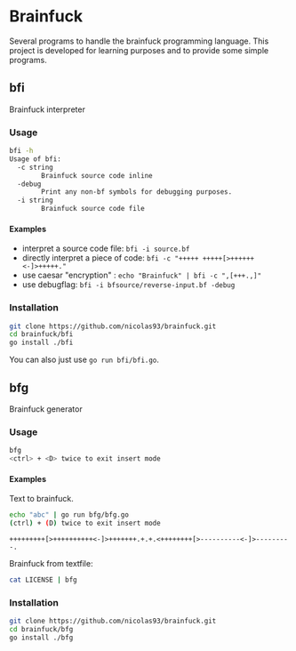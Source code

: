 Brainfuck
===
Several programs to handle the brainfuck programming language.
This project is developed for learning purposes and to provide some simple programs.


## bfi
Brainfuck interpreter

### Usage
```bash
bfi -h
Usage of bfi:
  -c string
    	Brainfuck source code inline
  -debug
    	Print any non-bf symbols for debugging purposes.
  -i string
    	Brainfuck source code file
```
#### Examples
* interpret a source code file:
	`bfi -i source.bf`
* directly interpret a piece of code:
	`bfi -c "+++++ +++++[>++++++<-]>+++++."`
* use caesar "encryption" :
	`echo "Brainfuck" | bfi -c ",[+++.,]"`
* use debugflag:
  `bfi -i bfsource/reverse-input.bf -debug`

### Installation

```bash
git clone https://github.com/nicolas93/brainfuck.git
cd brainfuck/bfi
go install ./bfi
```

You can also just use `go run bfi/bfi.go`.

## bfg
Brainfuck generator

### Usage
```bash
bfg
<ctrl> + <D> twice to exit insert mode

```

#### Examples
Text to brainfuck.
```bash
echo "abc" | go run bfg/bfg.go
(ctrl) + (D) twice to exit insert mode
```
```brainfuck
+++++++++[>++++++++++<-]>+++++++.+.+.<++++++++[>----------<-]>---------.
```

Brainfuck from textfile:
```bash
cat LICENSE | bfg
```

### Installation

```bash
git clone https://github.com/nicolas93/brainfuck.git
cd brainfuck/bfg
go install ./bfg
```
